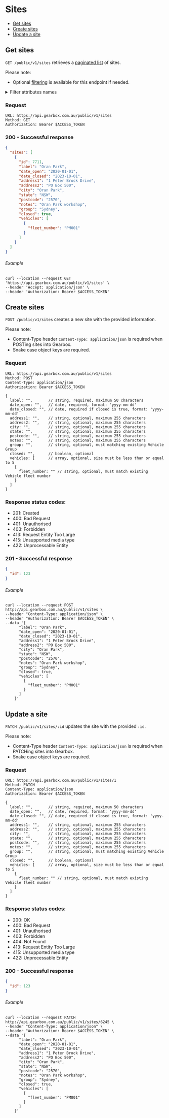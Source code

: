 # Sites

- [Get sites](#get-sites)
- [Create sites](#create-sites)
- [Update a site](#update-a-site)

## Get sites

`GET /public/v1/sites` retrieves a [paginated list](../readme.md/#pagination) of sites.

Please note:

- Optional [filtering](../readme.md/#filtering) is available for this endpoint if needed.

<details>
<summary>Filter attributes names</summary>
<br>
  
- id
- label
- date_open
- date_closed
- address1
- address2
- city
- state
- postcode
- notes
- group
- closed
- vehicles.fleet_number
</details>

### Request

```
URL: https://api.gearbox.com.au/public/v1/sites
Method: GET
Authorization: Bearer $ACCESS_TOKEN
```

### 200 - Successful response

```JSON
{
  "sites": [
    {
      "id": 7711,
      "label": "Oran Park",
      "date_open": "2020-01-01",
      "date_closed": "2023-10-01",
      "address1": "1 Peter Brock Drive",
      "address2": "PO Box 500",
      "city": "Oran Park",
      "state": "NSW",
      "postcode": "2570",
      "notes": "Oran Park workshop",
      "group": "Sydney",
      "closed": true,
      "vehicles": [
        {
          "fleet_number": "PM001"
        }
      ]
    }
  ]
}
```

###### Example

```
curl --location --request GET 'https://api.gearbox.com.au/public/v1/sites' \
--header 'Accept: application/json' \
--header 'Authorization: Bearer $ACCESS_TOKEN'
```

## Create sites

`POST /public/v1/sites` creates a new site with the provided information.

Please note:

- Content-Type header `Content-Type: application/json` is required when POSTing sites into Gearbox.
- Snake case object keys are required.

### Request

```
URL: https://api.gearbox.com.au/public/v1/sites
Method: POST
Content-Type: application/json
Authorization: Bearer $ACCESS_TOKEN

{
  label: "",       // string, required, maximum 50 characters
  date_open: "",   // date, required, format: 'yyyy-mm-dd'
  date_closed: "", // date, required if closed is true, format: 'yyyy-mm-dd'
  address1: "",    // string, optional, maximum 255 characters
  address2: "",    // string, optional, maximum 255 characters
  city: "",        // string, optional, maximum 255 characters
  state: "",       // string, optional, maximum 255 characters
  postcode: "",    // string, optional, maximum 255 characters
  notes: "",       // string, optional, maximum 255 characters
  group: "",       // string, optional, must matching existing Vehicle Group
  closed: "",      // boolean, optional
  vehicles: [      // array, optional, size must be less than or equal to 5
    {
      fleet_number: "" // string, optional, must match existing Vehicle fleet number
    }
  ]
}
```

### Response status codes:

- 201: Created
- 400: Bad Request
- 401: Unauthorised
- 403: Forbidden
- 413: Request Entity Too Large
- 415: Unsupported media type
- 422: Unprocessable Entity

### 201 - Successful response

```JSON
{
  "id": 123
}
```

###### Example

```
curl --location --request POST http://api.gearbox.com.au/public/v1/sites \
--header "Content-Type: application/json" \
--header "Authorization: Bearer $ACCESS_TOKEN" \
--data '{
      "label": "Oran Park",
      "date_open": "2020-01-01",
      "date_closed": "2023-10-01",
      "address1": "1 Peter Brock Drive",
      "address2": "PO Box 500",
      "city": "Oran Park",
      "state": "NSW",
      "postcode": "2570",
      "notes": "Oran Park workshop",
      "group": "Sydney",
      "closed": true,
      "vehicles": [
        {
          "fleet_number": "PM001"
        }
      ]
    }' 
```

## Update a site

`PATCH /public/v1/sites/:id` updates the site with the provided `:id`.

Please note:

- Content-Type header `Content-Type: application/json` is required when PATCHing sites into Gearbox.
- Snake case object keys are required.

### Request

```
URL: https://api.gearbox.com.au/public/v1/sites/1
Method: PATCH
Content-Type: application/json
Authorization: Bearer $ACCESS_TOKEN

{
  label: "",       // string, required, maximum 50 characters
  date_open: "",   // date, required, format: 'yyyy-mm-dd'
  date_closed: "", // date, required if closed is true, format: 'yyyy-mm-dd'
  address1: "",    // string, optional, maximum 255 characters
  address2: "",    // string, optional, maximum 255 characters
  city: "",        // string, optional, maximum 255 characters
  state: "",       // string, optional, maximum 255 characters
  postcode: "",    // string, optional, maximum 255 characters
  notes: "",       // string, optional, maximum 255 characters
  group: "",       // string, optional, must matching existing Vehicle Group
  closed: "",      // boolean, optional
  vehicles: [      // array, optional, size must be less than or equal to 5
    {
      fleet_number: "" // string, optional, must match existing Vehicle fleet number
    }
  ]
}
```

### Response status codes:

- 200: OK
- 400: Bad Request
- 401: Unauthorised
- 403: Forbidden
- 404: Not Found
- 413: Request Entity Too Large
- 415: Unsupported media type
- 422: Unprocessable Entity

### 200 - Successful response

```JSON
{
  "id": 123
}
```

###### Example

```
curl --location --request PATCH http://api.gearbox.com.au/public/v1/sites/6245 \
--header "Content-Type: application/json" \
--header "Authorization: Bearer $ACCESS_TOKEN" \
--data '{
      "label": "Oran Park",
      "date_open": "2020-01-01",
      "date_closed": "2023-10-01",
      "address1": "1 Peter Brock Drive",
      "address2": "PO Box 500",
      "city": "Oran Park",
      "state": "NSW",
      "postcode": "2570",
      "notes": "Oran Park workshop",
      "group": "Sydney",
      "closed": true,
      "vehicles": [
        {
          "fleet_number": "PM001"
        }
      ]
    }' 
```
